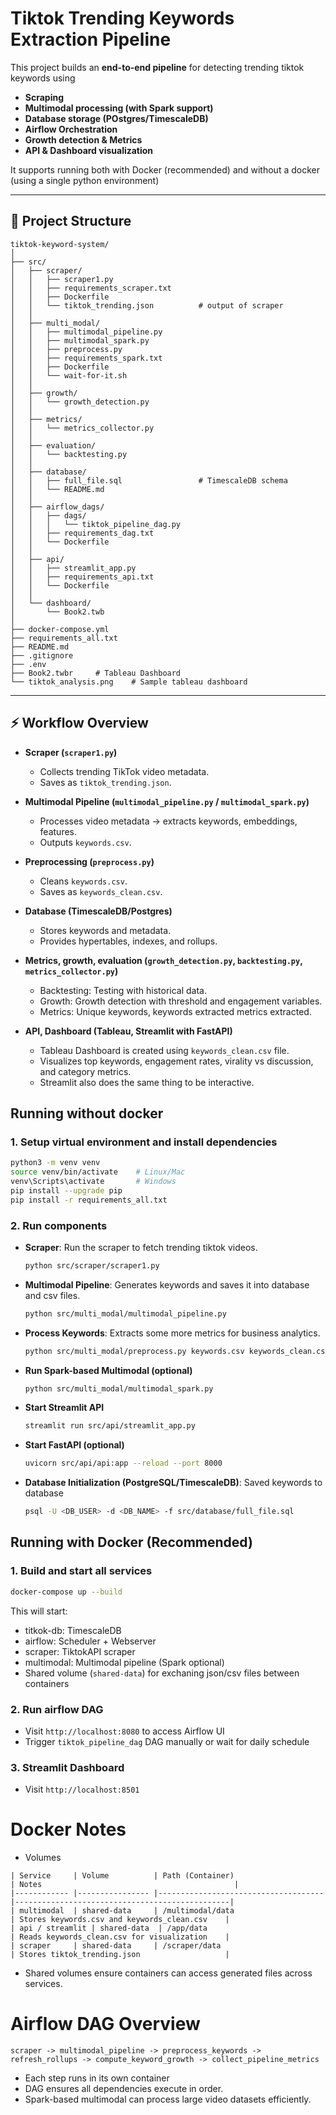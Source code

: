 # Tiktok Trending Keywords Extraction Pipeline

This project builds an **end-to-end pipeline** for detecting trending tiktok keywords using
- **Scraping**
- **Multimodal processing (with Spark support)**
- **Database storage (POstgres/TimescaleDB)**
- **Airflow Orchestration**
- **Growth detection & Metrics**
- **API & Dashboard visualization**

It supports running both with Docker (recommended) and without a docker (using a single python environment)
 
----

## 📂 Project Structure
```
tiktok-keyword-system/
│
├── src/
│   ├── scraper/
│   │   ├── scraper1.py
│   │   ├── requirements_scraper.txt
│   │   ├── Dockerfile
│   │   └── tiktok_trending.json          # output of scraper
│   │
│   ├── multi_modal/
│   │   ├── multimodal_pipeline.py
│   │   ├── multimodal_spark.py
│   │   ├── preprocess.py
│   │   ├── requirements_spark.txt
│   │   ├── Dockerfile
│   │   └── wait-for-it.sh
│   │
│   ├── growth/
│   │   └── growth_detection.py
│   │
│   ├── metrics/
│   │   └── metrics_collector.py
│   │
│   ├── evaluation/
│   │   └── backtesting.py
│   │
│   ├── database/
│   │   ├── full_file.sql                 # TimescaleDB schema
│   │   └── README.md
│   │
│   ├── airflow_dags/
│   │   ├── dags/
│   │   │   └── tiktok_pipeline_dag.py
│   │   ├── requirements_dag.txt
│   │   └── Dockerfile
│   │
│   ├── api/
│   │   ├── streamlit_app.py
│   │   ├── requirements_api.txt
│   │   └── Dockerfile
│   │
│   └── dashboard/
│       └── Book2.twb
│
├── docker-compose.yml
├── requirements_all.txt
├── README.md
├── .gitignore
├── .env
├── Book2.twbr     # Tableau Dashboard
└── tiktok_analysis.png    # Sample tableau dashboard
```

--- 

## ⚡ Workflow Overview

- **Scraper (`scraper1.py`)**
  - Collects trending TikTok video metadata.
  - Saves as `tiktok_trending.json`.

- **Multimodal Pipeline (`multimodal_pipeline.py` / `multimodal_spark.py`)**
  - Processes video metadata → extracts keywords, embeddings, features.
  - Outputs `keywords.csv`.

- **Preprocessing (`preprocess.py`)**
  - Cleans `keywords.csv`.
  - Saves as `keywords_clean.csv`.

- **Database (TimescaleDB/Postgres)**
  - Stores keywords and metadata.
  - Provides hypertables, indexes, and rollups.

- **Metrics, growth, evaluation (`growth_detection.py`, `backtesting.py`, `metrics_collector.py`)**
  - Backtesting: Testing with historical data.
  - Growth: Growth detection with threshold and engagement variables.
  - Metrics: Unique keywords, keywords extracted metrics extracted.

- **API, Dashboard (Tableau, Streamlit with FastAPI)**
  - Tableau Dashboard is created using `keywords_clean.csv` file.
  - Visualizes top keywords, engagement rates, virality vs discussion, and category metrics.
  - Streamlit also does the same thing to be interactive.


## Running without docker

### 1. Setup virtual environment and install dependencies
```bash
python3 -m venv venv
source venv/bin/activate    # Linux/Mac
venv\Scripts\activate       # Windows
pip install --upgrade pip
pip install -r requirements_all.txt
```

### 2. Run components
- **Scraper**: Run the scraper to fetch trending tiktok videos.
  ```bash
  python src/scraper/scraper1.py
  ```

- **Multimodal Pipeline**: Generates keywords and saves it into database and csv files.
  ```bash
  python src/multi_modal/multimodal_pipeline.py
  ```

- **Process Keywords**: Extracts some more metrics for business analytics.
  ```bash
  python src/multi_modal/preprocess.py keywords.csv keywords_clean.csv
  ```

- **Run Spark-based Multimodal (optional)**
  ```bash
  python src/multi_modal/multimodal_spark.py
  ```

- **Start Streamlit API**
  ```bash
  streamlit run src/api/streamlit_app.py
  ```

- **Start FastAPI (optional)**
  ```bash
  uvicorn src/api/api:app --reload --port 8000

- **Database Initialization (PostgreSQL/TimescaleDB)**: Saved keywords to database
  ```bash
  psql -U <DB_USER> -d <DB_NAME> -f src/database/full_file.sql
  ```

## Running with Docker (Recommended)

### 1. Build and start all services
```bash
docker-compose up --build
```

This will start:
- titkok-db: TimescaleDB
- airflow: Scheduler + Webserver
- scraper: TiktokAPI scraper
- multimodal: Multimodal pipeline (Spark optional)
- Shared volume (`shared-data`) for exchaning json/csv files between containers

### 2. Run airflow DAG
- Visit `http://localhost:8080` to access Airflow UI
- Trigger `tiktok_pipeline_dag` DAG manually or wait for daily schedule

### 3. Streamlit Dashboard
- Visit `http://localhost:8501`


# Docker Notes
- Volumes
```
| Service     | Volume          | Path (Container)                     | Notes                                           |
|------------ |---------------- |-------------------------------------|------------------------------------------------|
| multimodal  | shared-data     | /multimodal/data                     | Stores keywords.csv and keywords_clean.csv    |
| api / streamlit | shared-data  | /app/data                            | Reads keywords_clean.csv for visualization    |
| scraper     | shared-data     | /scraper/data                        | Stores tiktok_trending.json                   |

```
- Shared volumes ensure containers can access generated files across services.

# Airflow DAG Overview
```
scraper -> multimodal_pipeline -> preprocess_keywords -> refresh_rollups -> compute_keyword_growth -> collect_pipeline_metrics
```
- Each step runs in its own container
- DAG ensures all dependencies execute in order.
- Spark-based multimodal can process large video datasets efficiently.


